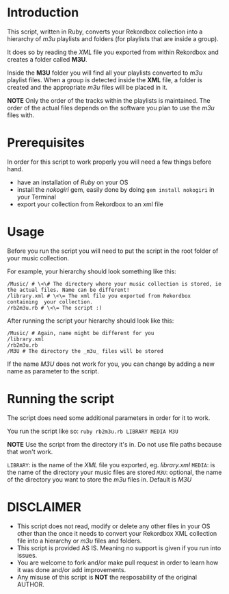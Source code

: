 # Introduction

This script, written in Ruby, converts your Rekordbox collection into a hierarchy of _m3u_ playlists and folders (for playlists that are inside a group).

It does so by reading the _XML_ file you exported from within Rekordbox and creates a folder called **M3U**.

Inside the **M3U** folder you will find all your playlists converted to _m3u_ playlist files.
When a group is detected inside the **XML** file, a folder is created and the appropriate _m3u_ files will be placed in it.

**NOTE** Only the order of the tracks within the playlists is maintained. The order of the actual files depends on the software you plan to use the _m3u_ files with.

# Prerequisites

In order for this script to work properly you will need a few things before hand.

- have an installation of _Ruby_ on your OS
- install the _nokogiri_ gem, easily done by doing `gem install nokogiri` in your Terminal
- export your collection from Rekordbox to an xml file

# Usage

Before you run the script you will need to put the script in the root folder of your music collection.

For example, your hierarchy should look something like this:

```
/Music/ # \<\# The directory where your music collection is stored, ie the actual files. Name can be different!
/library.xml # \<\= The xml file you exported from Rekordbox containing  your collection.
/rb2m3u.rb # \<\= The script :)
```

After running the script your hierarchy should look like this:

```
/Music/ # Again, name might be different for you
/library.xml
/rb2m3u.rb
/M3U # The directory the _m3u_ files will be stored
```

If the name _M3U_ does not work for you, you can change by adding a new name as parameter to the script.

# Running the script

The script does need some additional parameters in order for it to work.

You run the script like so: `ruby rb2m3u.rb LIBRARY MEDIA M3U`

**NOTE** Use the script from the directory it's in. Do not use file paths because that won't work.

`LIBRARY`: is the name of the _XML_ file you exported, eg. _library.xml_
`MEDIA`: is the name of the directory your music files are stored
_`M3U`_: optional, the name of the directory you want to store the _m3u_ files in. Default is _M3U_

# DISCLAIMER

* This script does not read, modify or delete any other files in your OS other than the once it needs to convert your Rekordbox XML collection file into a hierarchy or _m3u_ files and folders.
* This script is provided AS IS. Meaning no support is given if you run into issues.
* You are welcome to fork and/or make pull request in order to learn how it was done and/or add improvements.
* Any misuse of this script is **NOT** the resposability of the original AUTHOR.





